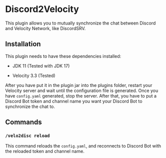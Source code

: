 # Discord2Velocity



This plugin allows you to mutually synchronize the chat between Discord and Velocity Network, like DiscordSRV.



## Installation



This plugin needs to have these dependencies installed:



- JDK 11 (Tested with JDK 17)

- Velocity 3.3 (Tested)



After you have put it in the plugin jar into the plugins folder, restart your Velocity server and wait until the configuration file is generated. Once you have ```config.yaml``` generated, stop the server. After that, you have to put a Discord Bot token and channel name you want your Discord Bot to synchronize the chat to.



## Commands



### ```/velo2disc reload``` 



This command reloads the ```config.yaml```, and reconnects to Discord Bot with the reloaded token and channel name.

